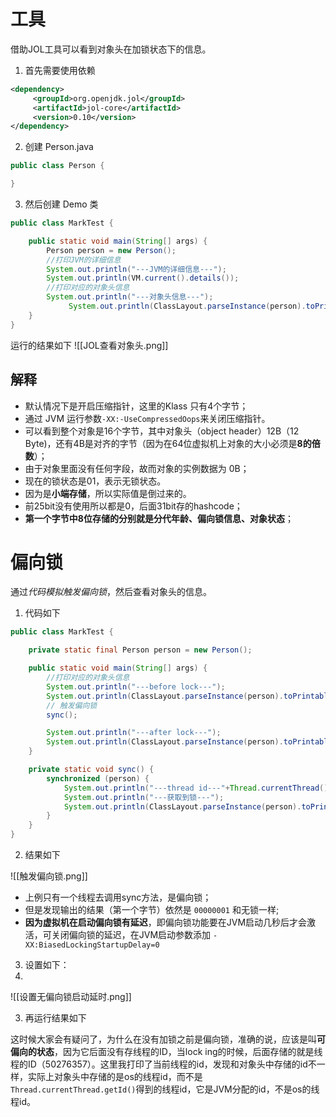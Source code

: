 # 工具
借助JOL工具可以看到对象头在加锁状态下的信息。

1. 首先需要使用依赖
```xml
<dependency>
     <groupId>org.openjdk.jol</groupId>
     <artifactId>jol-core</artifactId>
     <version>0.10</version>
</dependency>
```

2. 创建 Person.java
```java
public class Person {

}
```

3. 然后创建 Demo 类

```java
public class MarkTest {

    public static void main(String[] args) {
        Person person = new Person();
        //打印JVM的详细信息
        System.out.println("---JVM的详细信息---");
        System.out.println(VM.current().details());
        //打印对应的对象头信息
        System.out.println("---对象头信息---");
   	         System.out.println(ClassLayout.parseInstance(person).toPrintable());
    }
}
```

运行的结果如下
![[JOL查看对象头.png]]

## 解释
- 默认情况下是开启压缩指针，这里的Klass 只有4个字节；
- 通过 JVM 运行参数`-XX:-UseCompressedOops`来关闭压缩指针。
- 可以看到整个对象是16个字节，其中对象头（object header）12B（12 Byte)，还有4B是对齐的字节（因为在64位虚拟机上对象的大小必须是**8的倍数**）；
- 由于对象里面没有任何字段，故而对象的实例数据为 0B；
- 现在的锁状态是01，表示无锁状态。
- 因为是**小端存储**，所以实际值是倒过来的。
- 前25bit没有使用所以都是0，后面31bit存的hashcode；
- **第一个字节中8位存储的分别就是分代年龄、偏向锁信息、对象状态**；


# 偏向锁

通过*代码模拟触发偏向锁*，然后查看对象头的信息。
1. 代码如下

```java
public class MarkTest {

    private static final Person person = new Person();

    public static void main(String[] args) {
        //打印对应的对象头信息
        System.out.println("---before lock---");
        System.out.println(ClassLayout.parseInstance(person).toPrintable());
		// 触发偏向锁
        sync();

        System.out.println("---after lock---");
        System.out.println(ClassLayout.parseInstance(person).toPrintable());
    }

    private static void sync() {
        synchronized (person) {
            System.out.println("---thread id---"+Thread.currentThread().getId());
            System.out.println("---获取到锁---");
            System.out.println(ClassLayout.parseInstance(person).toPrintable());
        }
    }
}
```

2. 结果如下

![[触发偏向锁.png]]

- 上例只有一个线程去调用sync方法，是偏向锁；
- 但是发现输出的结果（第一个字节）依然是 `00000001` 和无锁一样;
- **因为虚拟机在启动偏向锁有延迟**，即偏向锁功能要在JVM启动几秒后才会激活，可关闭偏向锁的延迟，在JVM启动参数添加 `-XX:BiasedLockingStartupDelay=0`

3. 设置如下：
4. 
![[设置无偏向锁启动延时.png]]

3. 再运行结果如下


这时候大家会有疑问了，为什么在没有加锁之前是偏向锁，准确的说，应该是叫**可偏向的状态**，因为它后面没有存线程的ID，当lock ing的时候，后面存储的就是线程的ID（50276357）。这里我打印了当前线程的id，发现和对象头中存储的id不一样，实际上对象头中存储的是os的线程id，而不是`Thread.currentThread.getId()`得到的线程id，它是JVM分配的id，不是os的线程id。